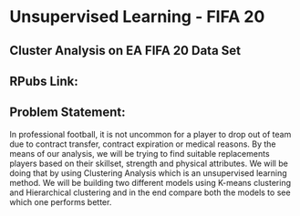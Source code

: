 # Unsupervised Learning - FIFA 20
## Cluster Analysis on EA FIFA 20 Data Set

## RPubs Link:

## Problem Statement:
In professional football, it is not uncommon for a player to drop out of team due to contract transfer, contract expiration or medical reasons. By the means of our analysis, we will be trying to find suitable replacements players based on their skillset, strength and physical attributes. We will be doing that by using Clustering Analysis which is an unsupervised learning method. We will be building two different models using K-means clustering and Hierarchical clustering and in the end compare both the models to see which one performs better.
